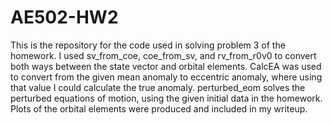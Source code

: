 # AE502-HW2
This is the repository for the code used in solving problem 3 of the homework.
I used sv_from_coe, coe_from_sv, and rv_from_r0v0 to convert both ways between the state vector and orbital elements.
CalcEA was used to convert from the given mean anomaly to eccentric anomaly, where using that value I could calculate the true anomaly.
perturbed_eom solves the perturbed equations of motion, using the given initial data in the homework.
Plots of the orbital elements were produced and included in my writeup.
